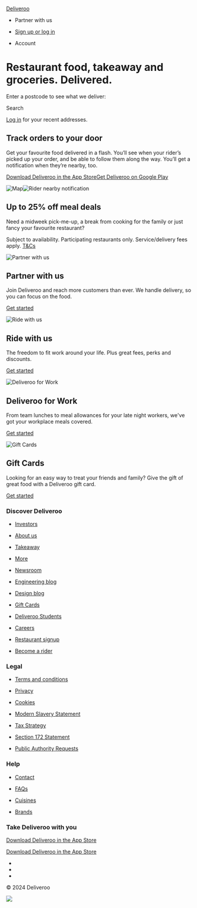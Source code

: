[Deliveroo](https://deliveroo.nl/)

* Partner with us
    
* [Sign up or log in](https://deliveroo.nl/login?redirect=%2F)
* Account
    

Restaurant food, takeaway and groceries. Delivered. 
====================================================

Enter a postcode to see what we deliver:

Search

[Log in](https://deliveroo.nl/login?redirect=/) for your recent addresses.

Track orders to your door
-------------------------

Get your favourite food delivered in a flash. You’ll see when your rider’s picked up your order, and be able to follow them along the way. You’ll get a notification when they’re nearby, too.

[Download Deliveroo in the App Store](https://deliveroo.nl/app/?platform=ios&home_page=true&home_page_variant=homepage_variant_b&mobile_banner=false)[Get Deliveroo on Google Play](https://deliveroo.nl/app/?platform=android&home_page=true&home_page_variant=homepage_variant_b&mobile_banner=false)

![Map](//img2.storyblok.com/filters:format(webp)/f/62776/x/ca59b51c51/map-min.svg)![Rider nearby notification](//img2.storyblok.com/filters:format(webp)/f/62776/723x236/75533cf121/notification.png)

Up to 25% off meal deals
------------------------

Need a midweek pick-me-up, a break from cooking for the family or just fancy your favourite restaurant?

Subject to availability. Participating restaurants only. Service/delivery fees apply. [T&Cs](https://deliveroo.nl/legal)

![Partner with us](https://a.storyblok.com/f/62776/1000x800/a0cab248af/partner.jpg)

Partner with us
---------------

Join Deliveroo and reach more customers than ever. We handle delivery, so you can focus on the food.

[Get started](https://restaurants.deliveroo.com/?utm-campaign=workwithus&utm-medium=organic&utm-source=landingpage)

![Ride with us](https://a.storyblok.com/f/62776/1000x800/686a5c87b6/rider.jpg)

Ride with us
------------

The freedom to fit work around your life. Plus great fees, perks and discounts.

[Get started](https://deliveroo.nl/apply?utm-campaign=ridewithus&utm-medium=organic&utm-source=landingpage)

![Deliveroo for Work](https://a.storyblok.com/f/62776/800x638/02b3179ae5/dfw_2021_relaunch_shot_06_edit_lr.jpg)

Deliveroo for Work
------------------

From team lunches to meal allowances for your late night workers, we've got your workplace meals covered.

[Get started](https://deliveroo.co.uk/for-work)

![Gift Cards](https://a.storyblok.com/f/62776/1280x853/54fefe14f7/giftcardhero.jpg)

Gift Cards
----------

Looking for an easy way to treat your friends and family? Give the gift of great food with a Deliveroo gift card.

[Get started](https://deliveroo.co.uk/gift-cards)

### Discover Deliveroo

* [Investors](https://corporate.deliveroo.co.uk/)
    
* [About us](https://deliveroo.nl/about-us)
    
* [Takeaway](https://deliveroo.nl/takeaway/)
    
* [More](https://deliveroo.nl/more/)
    
* [Newsroom](https://uk.deliveroo.news/)
    
* [Engineering blog](https://deliveroo.engineering/)
    
* [Design blog](https://deliveroo.design/)
    
* [Gift Cards](https://deliveroo.nl/gift-cards)
    
* [Deliveroo Students](https://www.deliveroostudents.co.uk/)
    
* [Careers](https://careers.deliveroo.co.uk/)
    
* [Restaurant signup](https://restaurants.deliveroo.com/)
    
* [Become a rider](https://deliveroo.nl/apply?utm-campaign=ridewithus&utm-medium=organic&utm-source=sitefooter)
    

### Legal

* [Terms and conditions](https://deliveroo.nl/legal)
    
* [Privacy](https://deliveroo.nl/privacy)
    
* [Cookies](https://deliveroo.nl/cookies)
    
* [Modern Slavery Statement](https://deliveroo.nl/modern-slavery-act-statement)
    
* [Tax Strategy](https://deliveroo.nl/tax-strategy)
    
* [Section 172 Statement](https://corporate.deliveroo.co.uk/about-us/governance/)
    
* [Public Authority Requests](https://par.deliveroo.net/par)
    

### Help

* [Contact](https://deliveroo.nl/contact)
    
* [FAQs](https://deliveroo.nl/faq)
    
* [Cuisines](https://deliveroo.nl/cuisines)
    
* [Brands](https://deliveroo.nl/brands)
    

### Take Deliveroo with you

[Download Deliveroo in the App Store](https://deliveroo.nl/app/?platform=ios&home_page=true&home_page_variant=homepage_variant_b&mobile_banner=false)

[Download Deliveroo in the App Store](https://deliveroo.nl/app/?platform=android&home_page=true&home_page_variant=homepage_variant_b&mobile_banner=false)

* [](https://www.facebook.com/deliveroo.uk "Facebook")
* [](https://twitter.com/Deliveroo "Twitter")
* [](https://instagram.com/deliveroo "Instagram")

© 2024 Deliveroo

![](/anonymous_user_guid.gif?guid=8ec49a55-7480-4567-b98a-83e1f3f34a8b)